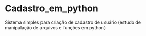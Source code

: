 # Cadastro_em_python
Sistema simples para criação de cadastro de usuário (estudo de manipulação de arquivos e funções em python)

